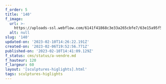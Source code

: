 ```yaml
---
f_order: 5
title: '140'
f_image:
  url: >-
    https://uploads-ssl.webflow.com/6141f41868c3e33a265cbfe7/63e15a95f58bf37c471dbfab_140-15.jpg
  alt: null
slug: '140'
updated-on: '2023-02-10T14:26:22.191Z'
created-on: '2023-02-06T19:52:56.771Z'
published-on: '2023-02-10T14:41:09.129Z'
f_status: cms/status/a-vendre.md
f_hauteur: 120
f_largeur: 60
layout: '[sculptures-higlights].html'
tags: sculptures-higlights
---
```



